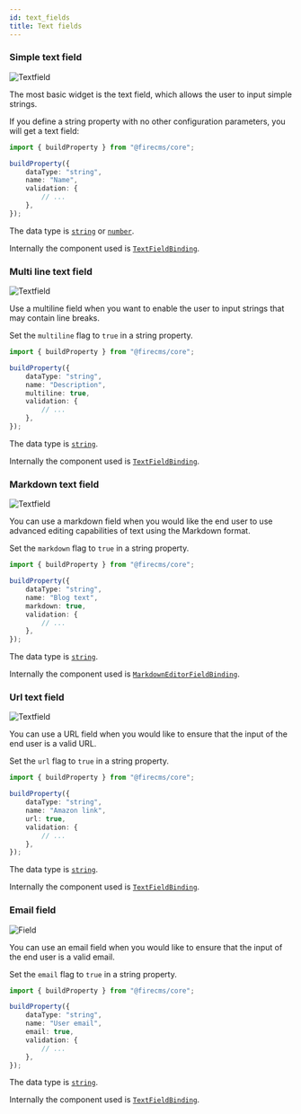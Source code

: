 ```yaml
---
id: text_fields
title: Text fields
---
```


### Simple text field

![Textfield](/img/fields/Textfield.png)

The most basic widget is the text field, which allows the user to input simple
strings.

If you define a string property with no other configuration parameters, you will
get a text field:

```typescript jsx
import { buildProperty } from "@firecms/core";

buildProperty({
    dataType: "string",
    name: "Name",
    validation: {
        // ...
    },
});
```

The data type is [`string`](../config/string) or [`number`](../config/number).

Internally the component used
is [`TextFieldBinding`](../../api/functions/TextFieldBinding).

### Multi line text field

![Textfield](/img/fields/Multiline_textfield.png)

Use a multiline field when you want to enable the user to input strings that may
contain line breaks.

Set the `multiline` flag to `true` in a string property.

```typescript jsx
import { buildProperty } from "@firecms/core";

buildProperty({
    dataType: "string",
    name: "Description",
    multiline: true,
    validation: {
        // ...
    },
});
```

The data type is [`string`](../config/string).

Internally the component used
is [`TextFieldBinding`](../../api/functions/TextFieldBinding).

### Markdown text field

![Textfield](/img/fields/Markdown.png)

You can use a markdown field when you would like the end user to use advanced
editing capabilities of text using the Markdown format.

Set the `markdown` flag to `true` in a string property.

```typescript jsx
import { buildProperty } from "@firecms/core";

buildProperty({
    dataType: "string",
    name: "Blog text",
    markdown: true,
    validation: {
        // ...
    },
});
```

The data type is [`string`](../config/string).

Internally the component used
is [`MarkdownEditorFieldBinding`](../../api/functions/MarkdownEditorFieldBinding).

### Url text field

![Textfield](/img/fields/Url.png)

You can use a URL field when you would like to ensure that the input of the end
user is a valid URL.

Set the `url` flag to `true` in a string property.

```typescript jsx
import { buildProperty } from "@firecms/core";

buildProperty({
    dataType: "string",
    name: "Amazon link",
    url: true,
    validation: {
        // ...
    },
});
```

The data type is [`string`](../config/string).

Internally the component used
is [`TextFieldBinding`](../../api/functions/TextFieldBinding).

### Email field

![Field](/img/fields/Email.png)

You can use an email field when you would like to ensure that the input of the
end user is a valid email.

Set the `email` flag to `true` in a string property.

```typescript jsx
import { buildProperty } from "@firecms/core";

buildProperty({
    dataType: "string",
    name: "User email",
    email: true,
    validation: {
        // ...
    },
});
```

The data type is [`string`](../config/string).

Internally the component used
is [`TextFieldBinding`](../../api/functions/TextFieldBinding).
